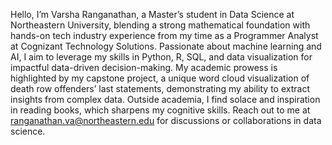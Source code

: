 Hello, I’m Varsha Ranganathan, a Master’s student in Data Science at Northeastern University, blending a strong mathematical foundation with hands-on tech industry experience from my time as a Programmer Analyst at Cognizant Technology Solutions. Passionate about machine learning and AI, I aim to leverage my skills in Python, R, SQL, and data visualization for impactful data-driven decision-making. My academic prowess is highlighted by my capstone project, a unique word cloud visualization of death row offenders’ last statements, demonstrating my ability to extract insights from complex data. Outside academia, I find solace and inspiration in reading books, which sharpens my cognitive skills. Reach out to me at ranganathan.va@northeastern.edu for discussions or collaborations in data science.
